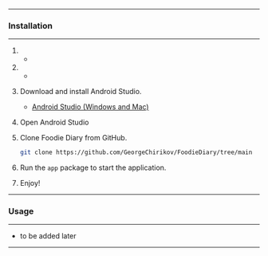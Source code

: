 ****

<h3>Installation</h3>

****

1. -

2. -

3. Download and install Android Studio.
    - [Android Studio (Windows and Mac)](https://developer.android.com/studio/install)

4. Open Android Studio

5. Clone Foodie Diary from GitHub.
   ```bash
   git clone https://github.com/GeorgeChirikov/FoodieDiary/tree/main
   ```

6. Run the `app` package to start the application.

7. Enjoy!

****

<h3>Usage</h3>

****

- to be added later

****